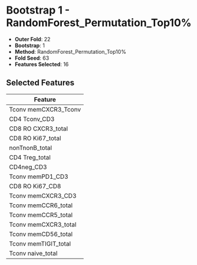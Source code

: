 # Bootstrap 1 - RandomForest_Permutation_Top10%

- **Outer Fold**: 22
- **Bootstrap**: 1
- **Method**: RandomForest_Permutation_Top10%
- **Fold Seed**: 63
- **Features Selected**: 16

## Selected Features

| Feature |
|---------|
| Tconv memCXCR3_Tconv |
| CD4 Tconv_CD3 |
| CD8 RO CXCR3_total |
| CD8 RO Ki67_total |
| nonTnonB_total |
| CD4 Treg_total |
| CD4neg_CD3 |
| Tconv memPD1_CD3 |
| CD8 RO Ki67_CD8 |
| Tconv memCXCR3_CD3 |
| Tconv memCCR6_total |
| Tconv memCCR5_total |
| Tconv memCXCR3_total |
| Tconv memCD56_total |
| Tconv memTIGIT_total |
| Tconv naive_total |
